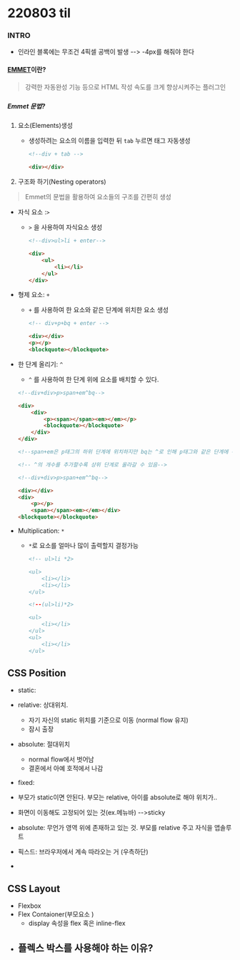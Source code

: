# 220803 til 

### INTRO

- 인라인 블록에는 무조건 4픽셀 공백이 발생 --> -4px를 해줘야 한다

#### [EMMET](https://docs.emmet.io/cheat-sheet/)이란?

> 강력한 자동완성 기능 등으로 HTML 작성 속도를 크게 향상시켜주는 플러그인

#####  

##### Emmet 문법?

1. 요소(Elements)생성

   - 생성하려는 요소의 이름을 입력한 뒤 `tab` 누르면 태그 자동생성

     ```html
     <!--div + tab -->
     
     <div></div>
     ```

2. 구조화 하기(Nesting operators)

> Emmet의 문법을 활용하여 요소들의 구조를 간편히 생성

- 자식 요소 :`>` 

  - `>` 을 사용하여 자식요소 생성

    ```html
    <!--div>ul>li + enter-->
    
    <div>
        <ul>
            <li></li>
        </ul>
    </div>
    
    ```

    

- 형제 요소: `+`

  - `+` 를 사용하여 한 요소와 같은 단계에 위치한 요소 생성

    ```html
    <!-- div+p+bq + enter -->
    
    <div></div>
    <p></p>
    <blockquote></blockquote>
    ```

    

- 한 단계 올리기: `^`

  - `^` 를 사용하여 한 단계 위에 요소를 배치할 수 있다.

  ``` html
  <!--div+div>p>span+em^bq-->
  
  <div>
      <div>
          <p><span></span><em></em></p>
          <blockquote></blockquote>
      </div>
  </div>
  
  <!--span+em은 p태그의 하위 단계에 위치하지만 bq는 ^로 인해 p태그와 같은 단계에 위치-->
  
  <!-- ^의 개수를 추가할수록 상위 단계로 올라갈 수 있음-->
  
  <!--div+div>p>span+em^^bq-->
  
  <div></div>
  <div>
      <p></p>
      <span></span><em></em></div>
  <blockquote></blockquote>
  
  ```

- Multiplication: `*`

  - `*`로 요소를 얼마나 많이 출력할지 결정가능

    ```html
    <!-- ul>li *2>
    
    <ul>
        <li></li>
        <li></li>
    </ul>
    
    <!--(ul>li)*2>
    
    <ul>
        <li></li>
    </ul>
    <ul>
        <li></li>
    </ul>
    ```

    

## CSS Position

- static:
- relative: 상대위치.
  - 자기 자신의 static 위치를 기준으로 이동 (normal flow 유지)
  - 잠시 출장
- absolute: 절대위치 
  - normal flow에서 벗어남
  - 결혼에서 아예 호적에서 나감
- fixed:



- 부모가 static이면 안된다. 부모는 relative, 아이를 absolute로 해야 위치가.. 
- 화면이 이동해도 고정되어 있는 것(ex.메뉴바) -->sticky 
- absolute: 무언가 영역 위에 존재하고 있는 것. 부모를 relative 주고 자식을 앱솔루트
- 픽스드: 브라우저에서 계속 따라오는 거 (우측하단)
- 

## CSS Layout

- Flexbox
- Flex Contaioner(부모요소 )
  - display 속성을 flex 혹은 inline-flex
- 플렉스 박스를 사용해야 하는 이유?
  - 